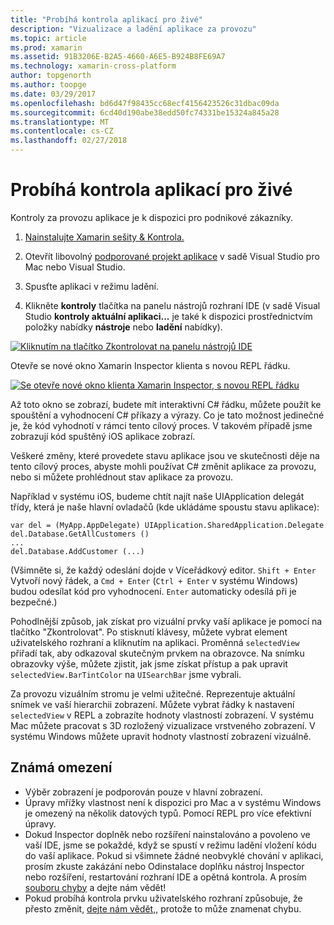 ```yaml
---
title: "Probíhá kontrola aplikací pro živé"
description: "Vizualizace a ladění aplikace za provozu"
ms.topic: article
ms.prod: xamarin
ms.assetid: 91B3206E-B2A5-4660-A6E5-B924B8FE69A7
ms.technology: xamarin-cross-platform
author: topgenorth
ms.author: toopge
ms.date: 03/29/2017
ms.openlocfilehash: bd6d47f98435cc68ecf4156423526c31dbac09da
ms.sourcegitcommit: 6cd40d190abe38edd50fc74331be15324a845a28
ms.translationtype: MT
ms.contentlocale: cs-CZ
ms.lasthandoff: 02/27/2018
---
```

# <a name="inspecting-live-applications"></a>Probíhá kontrola aplikací pro živé

Kontroly za provozu aplikace je k dispozici pro podnikové zákazníky.


1. [Nainstalujte Xamarin sešity & Kontrola.](~/tools/inspector/install.md)

1. Otevřít libovolný [podporované projekt aplikace](~/tools/inspector/install.md#supported-platforms) v sadě Visual Studio pro Mac nebo Visual Studio.
1. Spusťte aplikaci v režimu ladění.
1. Klikněte **kontroly** tlačítka na panelu nástrojů rozhraní IDE (v sadě Visual Studio **kontroly aktuální aplikaci...**  je také k dispozici prostřednictvím položky nabídky **nástroje** nebo **ladění** nabídky).



[ ![](inspect-images/mac-heres-the-button.png "Kliknutím na tlačítko Zkontrolovat na panelu nástrojů IDE")](inspect-images/mac-heres-the-button.png)

Otevře se nové okno Xamarin Inspector klienta s novou REPL řádku.

[ ![](inspect-images/inspector-0.7.0-map-inspect-small.png "Se otevře nové okno klienta Xamarin Inspector, s novou REPL řádku")](inspect-images/inspector-0.7.0-map-inspect.png)

Až toto okno se zobrazí, budete mít interaktivní C# řádku, můžete použít ke spouštění a vyhodnocení C# příkazy a výrazy. Co je tato možnost jedinečné je, že kód vyhodnotí v rámci tento cílový proces. V takovém případě jsme zobrazují kód spuštěný iOS aplikace zobrazí.

Veškeré změny, které provedete stavu aplikace jsou ve skutečnosti děje na tento cílový proces, abyste mohli používat C# změnit aplikace za provozu, nebo si můžete prohlédnout stav aplikace za provozu.

Například v systému iOS, budeme chtít najít naše UIApplication delegát třídy, která je naše hlavní ovladačů (kde ukládáme spoustu stavu aplikace):

    var del = (MyApp.AppDelegate) UIApplication.SharedApplication.Delegate
    del.Database.GetAllCustomers ()
    ...
    del.Database.AddCustomer (...)

(Všimněte si, že každý odeslání dojde v Víceřádkový editor. `Shift + Enter` Vytvoří nový řádek, a `Cmd + Enter` (`Ctrl + Enter` v systému Windows) budou odesílat kód pro vyhodnocení. `Enter` automaticky odesílá při je bezpečné.)

Pohodlnější způsob, jak získat pro vizuální prvky vaší aplikace je pomocí na tlačítko "Zkontrolovat". Po stisknutí klávesy, můžete vybrat element uživatelského rozhraní a kliknutím na aplikaci. Proměnná `selectedView` přiřadí tak, aby odkazoval skutečným prvkem na obrazovce. Na snímku obrazovky výše, můžete zjistit, jak jsme získat přístup a pak upravit `selectedView.BarTintColor` na `UISearchBar` jsme vybrali.

Za provozu vizuálním stromu je velmi užitečné. Reprezentuje aktuální snímek ve vaší hierarchii zobrazení. Můžete vybrat řádky k nastavení `selectedView` v REPL a zobrazíte hodnoty vlastností zobrazení. V systému Mac můžete pracovat s 3D rozložený vizualizace vrstveného zobrazení. V systému Windows můžete upravit hodnoty vlastností zobrazení vizuálně.

## <a name="known-limitations"></a>Známá omezení

 - Výběr zobrazení je podporován pouze v hlavní zobrazení.
 - Úpravy mřížky vlastnost není k dispozici pro Mac a v systému Windows je omezený na několik datových typů. Pomocí REPL pro více efektivní úpravy.
 - Dokud Inspector doplněk nebo rozšíření nainstalováno a povoleno ve vaší IDE, jsme se pokaždé, když se spustí v režimu ladění vložení kódu do vaší aplikace. Pokud si všimnete žádné neobvyklé chování v aplikaci, prosím zkuste zakázání nebo Odinstalace doplňku nástroj Inspector nebo rozšíření, restartování rozhraní IDE a opětná kontrola. A prosím [souboru chyby](~/tools/inspector/install.md#reporting-bugs) a dejte nám vědět!
 - Pokud probíhá kontrola prvku uživatelského rozhraní způsobuje, že přesto změnit, [dejte nám vědět,](~/tools/inspector/install.md#reporting-bugs), protože to může znamenat chybu.

